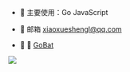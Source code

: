 
* 🧶 主要使用：Go JavaScript 


* 🚀  邮箱 xiaoxueshengl@qq.com


* 🍭 🥛 [GoBat](https://github.com/Xiaoxusheng/Go-Bat)








<img src="https://github-readme-stats.vercel.app/api?username=Xiaoxusheng&theme=blue-green">
